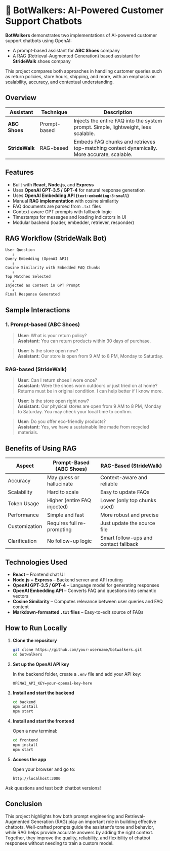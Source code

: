 # 💬 BotWalkers: AI-Powered Customer Support Chatbots

**BotWalkers** demonstrates two implementations of AI-powered customer support chatbots using OpenAI:

- A prompt-based assistant for **ABC Shoes** company
- A RAG (Retrieval-Augmented Generation) based assistant for **StrideWalk** shoes company

This project compares both approaches in handling customer queries such as return policies, store hours, shipping, and more, with an emphasis on scalability, accuracy, and contextual understanding.

## Overview

| Assistant | Technique | Description |
|-----------|-----------|-------------|
| **ABC Shoes** | Prompt-based | Injects the entire FAQ into the system prompt. Simple, lightweight, less scalable. |
| **StrideWalk** | RAG-based | Embeds FAQ chunks and retrieves top-matching context dynamically. More accurate, scalable. |

## Features

- Built with **React**, **Node.js**, and **Express**
- Uses **OpenAI GPT-3.5 / GPT-4** for natural response generation
- Uses **OpenAI Embedding API (`text-embedding-3-small`)**
- Manual **RAG implementation** with cosine similarity
- FAQ documents are parsed from `.txt` files
- Context-aware GPT prompts with fallback logic
- Timestamps for messages and loading indicators in UI
- Modular backend (loader, embedder, retriever, responder)

## RAG Workflow (StrideWalk Bot)

```text
User Question
   ↓
Query Embedding (OpenAI API)
   ↓
Cosine Similarity with Embedded FAQ Chunks
   ↓
Top Matches Selected
   ↓
Injected as Context in GPT Prompt
   ↓
Final Response Generated
```

## Sample Interactions

### 1. Prompt-based (ABC Shoes)

> **User:** What is your return policy?  
> **Assistant:** You can return products within 30 days of purchase.

> **User:** Is the store open now?  
> **Assistant:** Our store is open from 9 AM to 8 PM, Monday to Saturday.

### RAG-based (StrideWalk)

> **User:** Can I return shoes I wore once?  
> **Assistant:** Were the shoes worn outdoors or just tried on at home? Returns must be in original condition. I can help better if I know more.

> **User:** Is the store open right now?  
> **Assistant:** Our physical stores are open from 9 AM to 8 PM, Monday to Saturday. You may check your local time to confirm.

> **User:** Do you offer eco-friendly products?  
> **Assistant:** Yes, we have a sustainable line made from recycled materials.

## Benefits of Using RAG

| Aspect         | Prompt-Based (ABC Shoes)     | RAG-Based (StrideWalk)              |
|----------------|-------------------------------|-------------------------------------|
| Accuracy       | May guess or hallucinate      | Context-aware and reliable          |
| Scalability    | Hard to scale                 | Easy to update FAQs                 |
| Token Usage    | Higher (entire FAQ injected)  | Lower (only top chunks used)        |
| Performance    | Simple and fast               | More robust and precise             |
| Customization  | Requires full re-prompting    | Just update the source file         |
| Clarification  | No follow-up logic            | Smart follow-ups and contact fallback |

## Technologies Used

- **React** – Frontend chat UI
- **Node.js + Express** – Backend server and API routing
- **OpenAI GPT-3.5 / GPT-4** – Language model for generating responses
- **OpenAI Embedding API** – Converts FAQ and questions into semantic vectors
- **Cosine Similarity** – Computes relevance between user queries and FAQ content
- **Markdown-formatted `.txt` files** – Easy-to-edit source of FAQs

## How to Run Locally

1. **Clone the repository**

   ```bash
   git clone https://github.com/your-username/botwalkers.git
   cd botwalkers
   ```

2. **Set up the OpenAI API key**

   In the backend folder, create a `.env` file and add your API key:

   ```env
   OPENAI_API_KEY=your-openai-key-here
   ```

3. **Install and start the backend**

   ```bash
   cd backend
   npm install
   npm start
   ```

4. **Install and start the frontend**

   Open a new terminal:

   ```bash
   cd frontend
   npm install
   npm start
   ```

5. **Access the app**

   Open your browser and go to:

   ```
   http://localhost:3000
   ```

Ask questions and test both chatbot versions!

## Conclusion

This project highlights how both prompt engineering and Retrieval-Augmented Generation (RAG) play an important role in building effective chatbots. Well-crafted prompts guide the assistant’s tone and behavior, while RAG helps provide accurate answers by adding the right context. Together, they improve the quality, reliability, and flexibility of chatbot responses without needing to train a custom model.

